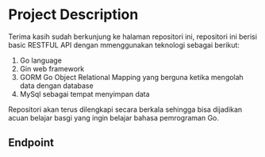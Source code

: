 # Project Description

Terima kasih sudah berkunjung ke halaman repositori ini, repositori ini berisi basic RESTFUL API dengan mmenggunakan teknologi sebagai berikut:

1. Go language
2. Gin web framework
3. GORM Go Object Relational Mapping yang berguna ketika mengolah data dengan database
4. MySql sebagai tempat menyimpan data

Repositori akan terus dilengkapi secara berkala sehingga bisa dijadikan acuan belajar basgi yang ingin belajar bahasa pemrograman Go.

## Endpoint
